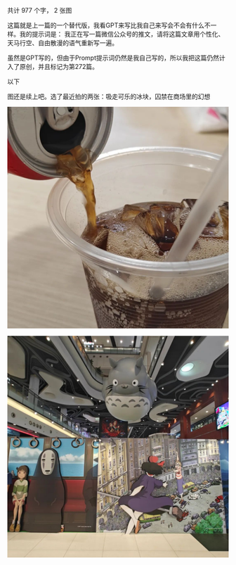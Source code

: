 共计 977 个字， 2 张图

这篇就是上一篇的一个替代版，我看GPT来写比我自己来写会不会有什么不一样。我的提示词是： 我正在写一篇微信公众号的推文，请将这篇文章用个性化、天马行空、自由散漫的语气重新写一遍。

虽然是GPT写的，但由于Prompt提示词仍然是我自己写的，所以我把这篇仍然计入了原创，并且标记为第272篇。

以下

图还是续上吧。选了最近拍的两张：吸走可乐的冰块，囚禁在商场里的幻想

![](./images/img_001.jpeg)

![](./images/img_002.jpeg)
